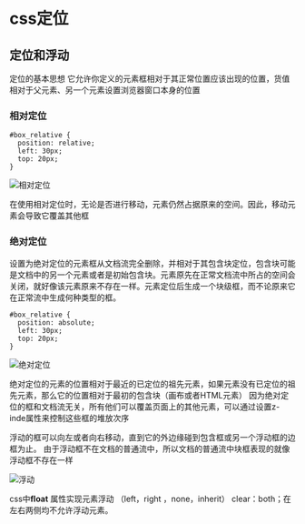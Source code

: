 # css定位

## 定位和浮动

定位的基本思想  它允许你定义的元素框相对于其正常位置应该出现的位置，货值相对于父元素、另一个元素设置浏览器窗口本身的位置   

### 相对定位
```
#box_relative {
  position: relative;
  left: 30px;
  top: 20px;
}
```

![相对定位](http://www.w3school.com.cn/i/ct_css_positioning_relative_example.gif)

在使用相对定位时，无论是否进行移动，元素仍然占据原来的空间。因此，移动元素会导致它覆盖其他框

### 绝对定位
设置为绝对定位的元素框从文档流完全删除，并相对于其包含块定位，包含块可能是文档中的另一个元素或者是初始包含块。元素原先在正常文档流中所占的空间会关闭，就好像该元素原来不存在一样。元素定位后生成一个块级框，而不论原来它在正常流中生成何种类型的框。
```
#box_relative {
  position: absolute;
  left: 30px;
  top: 20px;
}
```
![绝对定位](http://www.w3school.com.cn/i/ct_css_positioning_absolute_example.gif)

绝对定位的元素的位置相对于最近的已定位的祖先元素，如果元素没有已定位的祖先元素，那么它的位置相对于最初的包含块（画布或者HTML元素）
因为绝对定位的框和文档流无关，所有他们可以覆盖页面上的其他元素，可以通过设置z-inde属性来控制这些框的堆放次序

浮动的框可以向左或者向右移动，直到它的外边缘碰到包含框或另一个浮动框的边框为止。 由于浮动框不在文档的普通流中，所以文档的普通流中块框表现的就像浮动框不存在一样

![浮动](http://www.w3school.com.cn/i/ct_css_positioning_floating_right_example.gif)



css中**float** 属性实现元素浮动 （left，right ，none，inherit）
clear：both；在左右两侧均不允许浮动元素。


